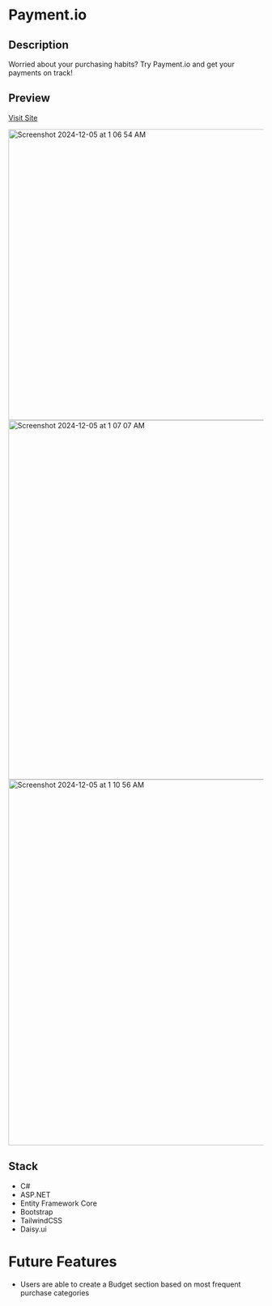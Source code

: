 # Payment.io

## Description
Worried about your purchasing habits? Try Payment.io and get your payments on track!

## Preview 
[Visit Site](https://payment-io.onrender.com)

<img width="575" alt="Screenshot 2024-12-05 at 1 06 54 AM" src="https://github.com/user-attachments/assets/4dbd33e1-23fb-44c0-9236-e1ef8980ff50">
<img width="710" alt="Screenshot 2024-12-05 at 1 07 07 AM" src="https://github.com/user-attachments/assets/34b10a31-7f53-4fb5-b170-e62d339589b8">
<img width="723" alt="Screenshot 2024-12-05 at 1 10 56 AM" src="https://github.com/user-attachments/assets/f41dde6a-240d-4635-b4e8-faaad01e5087">



## Stack
- C#
- ASP.NET
- Entity Framework Core
- Bootstrap
- TailwindCSS
- Daisy.ui

# Future Features
- Users are able to create a Budget section based on most frequent purchase categories



